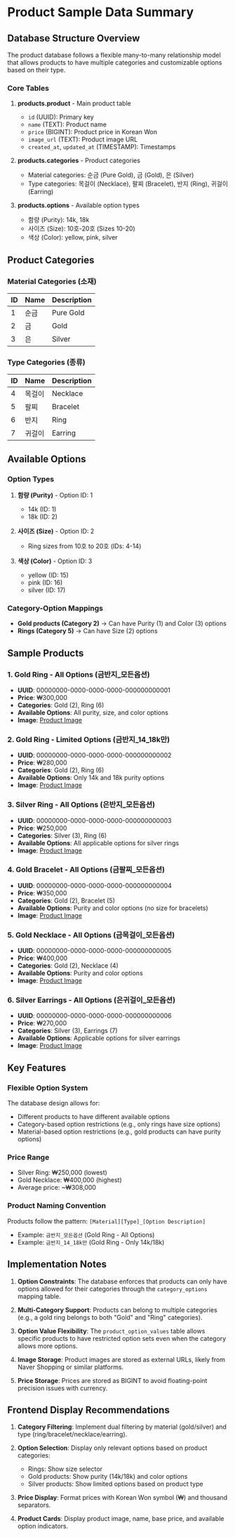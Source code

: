 # Product Sample Data Summary

## Database Structure Overview

The product database follows a flexible many-to-many relationship model that allows products to have multiple categories and customizable options based on their type.

### Core Tables

1. **products.product** - Main product table
   - `id` (UUID): Primary key
   - `name` (TEXT): Product name
   - `price` (BIGINT): Product price in Korean Won
   - `image_url` (TEXT): Product image URL
   - `created_at`, `updated_at` (TIMESTAMP): Timestamps

2. **products.categories** - Product categories
   - Material categories: 순금 (Pure Gold), 금 (Gold), 은 (Silver)
   - Type categories: 목걸이 (Necklace), 팔찌 (Bracelet), 반지 (Ring), 귀걸이 (Earring)

3. **products.options** - Available option types
   - 함량 (Purity): 14k, 18k
   - 사이즈 (Size): 10호-20호 (Sizes 10-20)
   - 색상 (Color): yellow, pink, silver

## Product Categories

### Material Categories (소재)
| ID | Name | Description |
|----|------|-------------|
| 1  | 순금 | Pure Gold |
| 2  | 금   | Gold |
| 3  | 은   | Silver |

### Type Categories (종류)
| ID | Name | Description |
|----|------|-------------|
| 4  | 목걸이 | Necklace |
| 5  | 팔찌  | Bracelet |
| 6  | 반지  | Ring |
| 7  | 귀걸이 | Earring |

## Available Options

### Option Types
1. **함량 (Purity)** - Option ID: 1
   - 14k (ID: 1)
   - 18k (ID: 2)

2. **사이즈 (Size)** - Option ID: 2
   - Ring sizes from 10호 to 20호 (IDs: 4-14)

3. **색상 (Color)** - Option ID: 3
   - yellow (ID: 15)
   - pink (ID: 16)
   - silver (ID: 17)

### Category-Option Mappings
- **Gold products (Category 2)** → Can have Purity (1) and Color (3) options
- **Rings (Category 5)** → Can have Size (2) options

## Sample Products

### 1. Gold Ring - All Options (금반지_모든옵션)
- **UUID**: 00000000-0000-0000-0000-000000000001
- **Price**: ₩300,000
- **Categories**: Gold (2), Ring (6)
- **Available Options**: All purity, size, and color options
- **Image**: [Product Image](https://search.pstatic.net/common/?src=https%3A%2F%2Fshopping-phinf.pstatic.net%2Fmain_8881040%2F88810407822.2.jpg&type=f372_372)

### 2. Gold Ring - Limited Options (금반지_14_18k만)
- **UUID**: 00000000-0000-0000-0000-000000000002
- **Price**: ₩280,000
- **Categories**: Gold (2), Ring (6)
- **Available Options**: Only 14k and 18k purity options
- **Image**: [Product Image](https://search.pstatic.net/common/?src=https%3A%2F%2Fsearchad-phinf.pstatic.net%2FMjAyNDA2MjRfMTkg%2FMDAxNzE5MjIwNzUwMDYx.7GUZmuFfKg32sDYNXf_Zr9b8rNcmwdHCSAy8Y9ZDkx8g.iqQXl_jU5mPNk46vKom82SzeBHYy6E8tNnhV-mFClC4g.PNG%2F1185960-1f77e095-962f-4e52-a060-52706dd96b65.png&type=f372_372)

### 3. Silver Ring - All Options (은반지_모든옵션)
- **UUID**: 00000000-0000-0000-0000-000000000003
- **Price**: ₩250,000
- **Categories**: Silver (3), Ring (6)
- **Available Options**: All applicable options for silver rings
- **Image**: [Product Image](https://search.pstatic.net/common/?src=https%3A%2F%2Fshopping-phinf.pstatic.net%2Fmain_8750081%2F87500811426.1.jpg&type=f372_372)

### 4. Gold Bracelet - All Options (금팔찌_모든옵션)
- **UUID**: 00000000-0000-0000-0000-000000000004
- **Price**: ₩350,000
- **Categories**: Gold (2), Bracelet (5)
- **Available Options**: Purity and color options (no size for bracelets)
- **Image**: [Product Image](https://search.pstatic.net/common/?src=https%3A%2F%2Fshopping-phinf.pstatic.net%2Fmain_8559585%2F85595859532.jpg&type=f372_372)

### 5. Gold Necklace - All Options (금목걸이_모든옵션)
- **UUID**: 00000000-0000-0000-0000-000000000005
- **Price**: ₩400,000
- **Categories**: Gold (2), Necklace (4)
- **Available Options**: Purity and color options
- **Image**: [Product Image](https://search.pstatic.net/common/?src=http%3A%2F%2Fblogfiles.naver.net%2FMjAyMzA4MjVfMTQx%2FMDAxNjkyOTU4ODg3NDUx.cm1leBN3YaRek1TprZ4JrDJLJMyvi4rbOmnXLw7-9qkg.WFsJptkCxJ1PhFrcj6XYxqQvRa3xP1kOcTKf8kK3wpcg.JPEG.dterra%2F20230814-DSC03321-23-08-14.jpg&type=sc960_832)

### 6. Silver Earrings - All Options (은귀걸이_모든옵션)
- **UUID**: 00000000-0000-0000-0000-000000000006
- **Price**: ₩270,000
- **Categories**: Silver (3), Earrings (7)
- **Available Options**: Applicable options for silver earrings
- **Image**: [Product Image](https://shop-phinf.pstatic.net/20240512_13/1715493682458iHtBd_JPEG/116629578194674771_1416493851.jpg?type=m510)

## Key Features

### Flexible Option System
The database design allows for:
- Different products to have different available options
- Category-based option restrictions (e.g., only rings have size options)
- Material-based option restrictions (e.g., gold products can have purity options)

### Price Range
- Silver Ring: ₩250,000 (lowest)
- Gold Necklace: ₩400,000 (highest)
- Average price: ~₩308,000

### Product Naming Convention
Products follow the pattern: `[Material][Type]_[Option Description]`
- Example: `금반지_모든옵션` (Gold Ring - All Options)
- Example: `금반지_14_18k만` (Gold Ring - Only 14k/18k)

## Implementation Notes

1. **Option Constraints**: The database enforces that products can only have options allowed for their categories through the `category_options` mapping table.

2. **Multi-Category Support**: Products can belong to multiple categories (e.g., a gold ring belongs to both "Gold" and "Ring" categories).

3. **Option Value Flexibility**: The `product_option_values` table allows specific products to have restricted option sets even when the category allows more options.

4. **Image Storage**: Product images are stored as external URLs, likely from Naver Shopping or similar platforms.

5. **Price Storage**: Prices are stored as BIGINT to avoid floating-point precision issues with currency.

## Frontend Display Recommendations

1. **Category Filtering**: Implement dual filtering by material (gold/silver) and type (ring/bracelet/necklace/earring).

2. **Option Selection**: Display only relevant options based on product categories:
   - Rings: Show size selector
   - Gold products: Show purity (14k/18k) and color options
   - Silver products: Show limited options based on product type

3. **Price Display**: Format prices with Korean Won symbol (₩) and thousand separators.

4. **Product Cards**: Display product image, name, base price, and available option indicators.